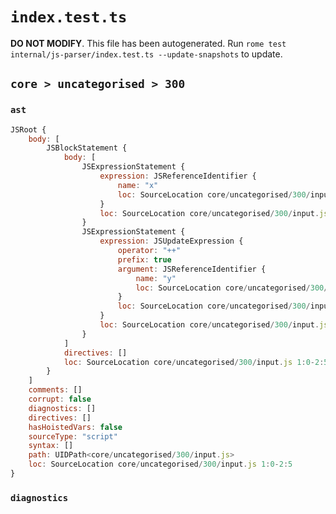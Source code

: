 # `index.test.ts`

**DO NOT MODIFY**. This file has been autogenerated. Run `rome test internal/js-parser/index.test.ts --update-snapshots` to update.

## `core > uncategorised > 300`

### `ast`

```javascript
JSRoot {
	body: [
		JSBlockStatement {
			body: [
				JSExpressionStatement {
					expression: JSReferenceIdentifier {
						name: "x"
						loc: SourceLocation core/uncategorised/300/input.js 1:2-1:3 (x)
					}
					loc: SourceLocation core/uncategorised/300/input.js 1:2-1:3
				}
				JSExpressionStatement {
					expression: JSUpdateExpression {
						operator: "++"
						prefix: true
						argument: JSReferenceIdentifier {
							name: "y"
							loc: SourceLocation core/uncategorised/300/input.js 2:2-2:3 (y)
						}
						loc: SourceLocation core/uncategorised/300/input.js 2:0-2:3
					}
					loc: SourceLocation core/uncategorised/300/input.js 2:0-2:3
				}
			]
			directives: []
			loc: SourceLocation core/uncategorised/300/input.js 1:0-2:5
		}
	]
	comments: []
	corrupt: false
	diagnostics: []
	directives: []
	hasHoistedVars: false
	sourceType: "script"
	syntax: []
	path: UIDPath<core/uncategorised/300/input.js>
	loc: SourceLocation core/uncategorised/300/input.js 1:0-2:5
}
```

### `diagnostics`

```

```
